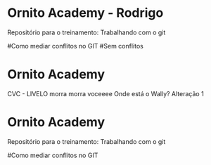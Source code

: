 # Ornito Academy - Rodrigo
Repositório para o treinamento: Trabalhando com o git

#Como mediar conflitos no GIT
#Sem conflitos
# Ornito Academy
CVC - LIVELO
morra
morra voceeee
Onde está o Wally?
Alteração 1
# Ornito Academy
Repositório para o treinamento: Trabalhando com o git

#Como mediar conflitos no GIT